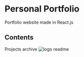 # Personal Portfolio
Portfolio website made in React.js 
## Contents
Projects archive
![logo readme](https://github.com/nothowstorygoes/nothowstorygoes.dev-v1/assets/159369503/e0060abb-b511-4c2a-93c6-21757e9c36d1)
